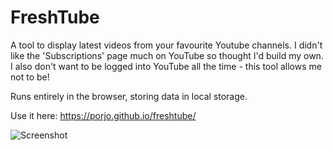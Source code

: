 # FreshTube

A tool to display latest videos from your favourite Youtube channels. I didn't like the 'Subscriptions' page much on YouTube so thought I'd build my own. I also don't want to be logged into YouTube all the time - this tool allows me not to be!

Runs entirely in the browser, storing data in local storage.

Use it here: https://porjo.github.io/freshtube/

![Screenshot](https://porjo.github.io/freshtube/screenshot.jpg)
